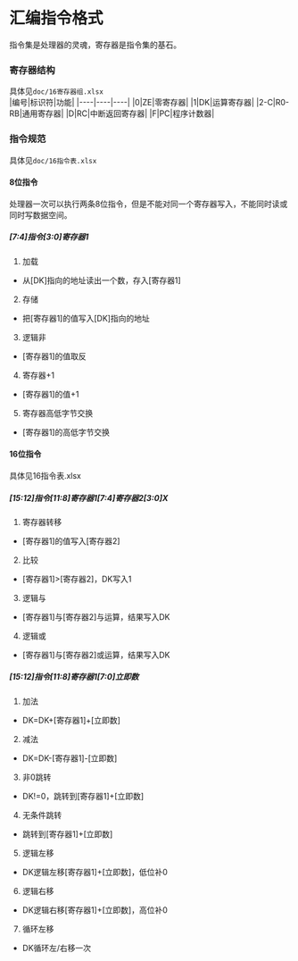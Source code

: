 # 汇编指令格式
指令集是处理器的灵魂，寄存器是指令集的基石。  

### 寄存器结构
具体见`doc/16寄存器组.xlsx`  
|编号|标识符|功能|
|----|----|----|
|0|ZE|零寄存器|
|1|DK|运算寄存器|
|2-C|R0-RB|通用寄存器|
|D|RC|中断返回寄存器|
|F|PC|程序计数器|

### 指令规范
具体见`doc/16指令表.xlsx`  
#### 8位指令
处理器一次可以执行两条8位指令，但是不能对同一个寄存器写入，不能同时读或同时写数据空间。  
##### [7:4]指令[3:0]寄存器1  
1. 加载  
- 从[DK]指向的地址读出一个数，存入[寄存器1]
2. 存储  
- 把[寄存器1]的值写入[DK]指向的地址
3. 逻辑非  
- [寄存器1]的值取反
4. 寄存器+1   
- [寄存器1]的值+1
5. 寄存器高低字节交换   
- [寄存器1]的高低字节交换

#### 16位指令
具体见16指令表.xlsx  
##### [15:12]指令[11:8]寄存器1[7:4]寄存器2[3:0]X  
1. 寄存器转移  
- [寄存器1]的值写入[寄存器2]  
2. 比较  
- [寄存器1]>[寄存器2]，DK写入1  
3. 逻辑与  
- [寄存器1]与[寄存器2]与运算，结果写入DK  
4. 逻辑或  
- [寄存器1]与[寄存器2]或运算，结果写入DK   
##### [15:12]指令[11:8]寄存器1[7:0]立即数  
1. 加法  
- DK=DK+[寄存器1]+[立即数]  
2. 减法  
- DK=DK-[寄存器1]-[立即数]  
3. 非0跳转  
- DK!=0，跳转到[寄存器1]+[立即数]  
4. 无条件跳转  
- 跳转到[寄存器1]+[立即数]  
5. 逻辑左移  
- DK逻辑左移[寄存器1]+[立即数]，低位补0  
6. 逻辑右移  
- DK逻辑右移[寄存器1]+[立即数]，高位补0  
7. 循环左移  
- DK循环左/右移一次  

